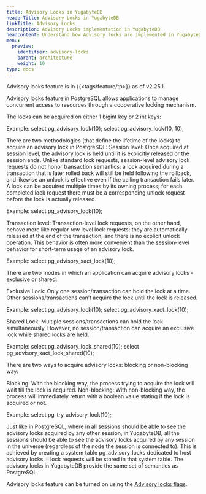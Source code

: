 ```yaml
---
title: Advisory Locks in YugabyteDB
headerTitle: Advisory Locks in YugabyteDB
linkTitle: Advisory Locks
description: Advisory Locks implementation in YugabyteDB
headcontent: Understand how Advisory locks are implemented in YugabyteDB
menu:
  preview:
    identifier: advisory-locks
    parent: architecture
    weight: 10
type: docs
---
```


Advisory locks feature is in {{<tags/feature/tp>}} as of v2.25.1.

Advisory locks feature in PostgreSQL allows applications to manage concurrent access to resources through a cooperative locking mechanism.

The locks can be acquired on either 1 bigint key or 2 int keys:

Example: select pg_advisory_lock(10); select pg_advisory_lock(10, 10);

There are two methodologies (that define the lifetime of the locks) to acquire an advisory lock in PostgreSQL:
Session level: Once acquired at session level, the advisory lock is held until it is explicitly released or the session ends. Unlike standard lock requests, session-level advisory lock requests do not honor transaction semantics: a lock acquired during a transaction that is later rolled back will still be held following the rollback, and likewise an unlock is effective even if the calling transaction fails later. A lock can be acquired multiple times by its owning process; for each completed lock request there must be a corresponding unlock request before the lock is actually released. 

Example: select pg_advisory_lock(10);

Transaction level:  Transaction-level lock requests, on the other hand, behave more like regular row level lock requests: they are automatically released at the end of the transaction, and there is no explicit unlock operation. This behavior is often more convenient than the session-level behavior for short-term usage of an advisory lock.

Example: select pg_advisory_xact_lock(10);

There are two modes in which an application can acquire advisory locks - exclusive or shared:

Exclusive Lock: Only one session/transaction can hold the lock at a time. Other sessions/transactions can’t acquire the lock until the lock is released.

Example: 
select pg_advisory_lock(10); 
select pg_advisory_xact_lock(10);

Shared Lock: Multiple sessions/transactions can hold the lock simultaneously. However, no session/transaction can acquire an exclusive lock while shared locks are held.

Example: 
select pg_advisory_lock_shared(10); 
select pg_advisory_xact_lock_shared(10);

There are two ways to acquire advisory locks: blocking or non-blocking way:

Blocking: With the blocking way, the process trying to acquire the lock will wait till the lock is acquired.
Non-blocking: With non-blocking way, the process will immediately return with a boolean value stating if the lock is acquired or not.

Example: select pg_try_advisory_lock(10);

Just like in PostgreSQL, where in all sessions should be able to see the advisory locks acquired by any other session, in YugabyteDB, all the sessions should be able to see the advisory locks acquired by any session in the universe (regardless of the node the session is connected to). This is achieved by creating a system table pg_advisory_locks dedicated to host advisory locks. ll lock requests will be stored in that system table. The advisory locks in YugabyteDB provide the same set of semantics as PostgreSQL. 
 
Advisory locks feature can be turned on using the [Advisory locks flags](../../reference/configuration/yb-tserver/#advisory-locks-flags).

